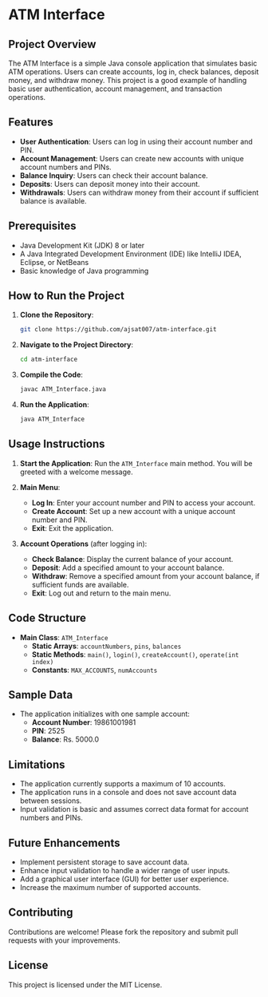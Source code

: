 # ATM Interface

## Project Overview

The ATM Interface is a simple Java console application that simulates basic ATM operations. Users can create accounts, log in, check balances, deposit money, and withdraw money. This project is a good example of handling basic user authentication, account management, and transaction operations.

## Features

- **User Authentication**: Users can log in using their account number and PIN.
- **Account Management**: Users can create new accounts with unique account numbers and PINs.
- **Balance Inquiry**: Users can check their account balance.
- **Deposits**: Users can deposit money into their account.
- **Withdrawals**: Users can withdraw money from their account if sufficient balance is available.

## Prerequisites

- Java Development Kit (JDK) 8 or later
- A Java Integrated Development Environment (IDE) like IntelliJ IDEA, Eclipse, or NetBeans
- Basic knowledge of Java programming

## How to Run the Project

1. **Clone the Repository**:
   ```sh
   git clone https://github.com/ajsat007/atm-interface.git
   ```
   
2. **Navigate to the Project Directory**:
   ```sh
   cd atm-interface
   ```

3. **Compile the Code**:
   ```sh
   javac ATM_Interface.java
   ```

4. **Run the Application**:
   ```sh
   java ATM_Interface
   ```

## Usage Instructions

1. **Start the Application**: Run the `ATM_Interface` main method. You will be greeted with a welcome message.

2. **Main Menu**:
   - **Log In**: Enter your account number and PIN to access your account.
   - **Create Account**: Set up a new account with a unique account number and PIN.
   - **Exit**: Exit the application.

3. **Account Operations** (after logging in):
   - **Check Balance**: Display the current balance of your account.
   - **Deposit**: Add a specified amount to your account balance.
   - **Withdraw**: Remove a specified amount from your account balance, if sufficient funds are available.
   - **Exit**: Log out and return to the main menu.

## Code Structure

- **Main Class**: `ATM_Interface`
  - **Static Arrays**: `accountNumbers`, `pins`, `balances`
  - **Static Methods**: `main()`, `login()`, `createAccount()`, `operate(int index)`
  - **Constants**: `MAX_ACCOUNTS`, `numAccounts`

## Sample Data

- The application initializes with one sample account:
  - **Account Number**: 19861001981
  - **PIN**: 2525
  - **Balance**: Rs. 5000.0

## Limitations

- The application currently supports a maximum of 10 accounts.
- The application runs in a console and does not save account data between sessions.
- Input validation is basic and assumes correct data format for account numbers and PINs.

## Future Enhancements

- Implement persistent storage to save account data.
- Enhance input validation to handle a wider range of user inputs.
- Add a graphical user interface (GUI) for better user experience.
- Increase the maximum number of supported accounts.

## Contributing

Contributions are welcome! Please fork the repository and submit pull requests with your improvements.

## License

This project is licensed under the MIT License.

